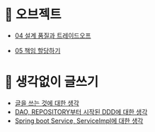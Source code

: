 

# :pushpin: 오브젝트

- [04 설계 품질과 트레이드오프](https://github.com/hoonick91/learning/blob/master/object/04.md)

- [05 책임 할당하기](https://github.com/hoonick91/learning/blob/master/object/05.md)

  



# 📌 생각없이 글쓰기

- [글을 쓰는 것에 대한 생각](https://github.com/hoonick91/learning/blob/master/opinion/2019.12.13.md)
- [DAO, REPOSITORY부터 시작된 DDD에 대한 생각](https://github.com/hoonick91/learning/blob/master/opinion/2019.12.13(1).md)
- [Spring boot Service, ServiceImpl에 대한 생각](https://github.com/hoonick91/learning/blob/master/opinion/2019.12.13(2).md)







